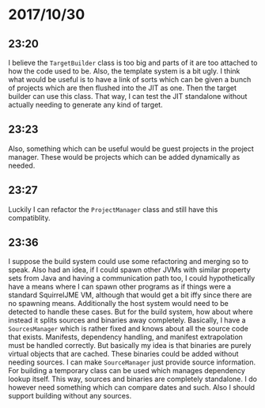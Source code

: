 # 2017/10/30

## 23:20

I believe the `TargetBuilder` class is too big and parts of it are too
attached to how the code used to be. Also, the template system is a bit ugly.
I think what would be useful is to have a link of sorts which can be given
a bunch of projects which are then flushed into the JIT as one. Then the
target builder can use this class. That way, I can test the JIT standalone
without actually needing to generate any kind of target.

## 23:23

Also, something which can be useful would be guest projects in the project
manager. These would be projects which can be added dynamically as needed.

## 23:27

Luckily I can refactor the `ProjectManager` class and still have this
compatiblity.

## 23:36

I suppose the build system could use some refactoring and merging so to speak.
Also had an idea, if I could spawn other JVMs with similar property sets from
Java and having a communication path too, I could hypothetically have a means
where I can spawn other programs as if things were a standard SquirrelJME VM,
although that would get a bit iffy since there are no spawning means.
Additionally the host system would need to be detected to handle these cases.
But for the build system, how about where instead it splits sources and
binaries away completely. Basically, I have a `SourcesManager` which is rather
fixed and knows about all the source code that exists. Manifests,
dependency handling, and manifest extrapolation must be handled correctly. But
basically my idea is that binaries are purely virtual objects that are cached.
These binaries could be added without needing sources. I can make
`SourceManager` just provide source information. For building a temporary
class can be used which manages dependency lookup itself. This way, sources and
binaries are completely standalone. I do however need something which can
compare dates and such. Also I should support building without any sources.
